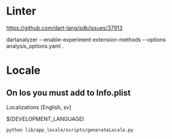 # Linter
https://github.com/dart-lang/sdk/issues/37913

dartanalyzer --enable-experiment extension-methods --options analysis_options.yaml .


# Locale
## On Ios you must add to Info.plist

Localizations [English, sv]

$(DEVELOPMENT_LANGUAGE)

```
python lib/app_locale/scripts/generateLocale.py
```

